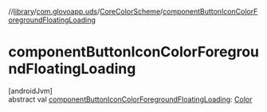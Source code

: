 //[library](../../../index.md)/[com.glovoapp.uds](../index.md)/[CoreColorScheme](index.md)/[componentButtonIconColorForegroundFloatingLoading](component-button-icon-color-foreground-floating-loading.md)

# componentButtonIconColorForegroundFloatingLoading

[androidJvm]\
abstract val [componentButtonIconColorForegroundFloatingLoading](component-button-icon-color-foreground-floating-loading.md): [Color](https://developer.android.com/reference/kotlin/androidx/compose/ui/graphics/Color.html)
